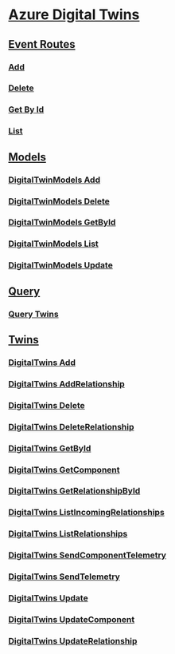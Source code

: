 # [Azure Digital Twins](../index.md)
## [Event Routes](digital-twins/EventRoutes.yml)
### [Add](digital-twins/EventRoutes/Add.yml)
### [Delete](digital-twins/EventRoutes/Delete.yml)
### [Get By Id](digital-twins/EventRoutes/GetById.yml)
### [List](digital-twins/EventRoutes/List.yml)
## [Models](digital-twins/Models.yml)
### [DigitalTwinModels Add](digital-twins/Models/DigitalTwinModels_Add.yml)
### [DigitalTwinModels Delete](digital-twins/Models/DigitalTwinModels_Delete.yml)
### [DigitalTwinModels GetById](digital-twins/Models/DigitalTwinModels_GetById.yml)
### [DigitalTwinModels List](digital-twins/Models/DigitalTwinModels_List.yml)
### [DigitalTwinModels Update](digital-twins/Models/DigitalTwinModels_Update.yml)
## [Query](digital-twins/Query.yml)
### [Query Twins](digital-twins/Query/QueryTwins.yml)
## [Twins](digital-twins/Twins.yml)
### [DigitalTwins Add](digital-twins/Twins/DigitalTwins_Add.yml)
### [DigitalTwins AddRelationship](digital-twins/Twins/DigitalTwins_AddRelationship.yml)
### [DigitalTwins Delete](digital-twins/Twins/DigitalTwins_Delete.yml)
### [DigitalTwins DeleteRelationship](digital-twins/Twins/DigitalTwins_DeleteRelationship.yml)
### [DigitalTwins GetById](digital-twins/Twins/DigitalTwins_GetById.yml)
### [DigitalTwins GetComponent](digital-twins/Twins/DigitalTwins_GetComponent.yml)
### [DigitalTwins GetRelationshipById](digital-twins/Twins/DigitalTwins_GetRelationshipById.yml)
### [DigitalTwins ListIncomingRelationships](digital-twins/Twins/DigitalTwins_ListIncomingRelationships.yml)
### [DigitalTwins ListRelationships](digital-twins/Twins/DigitalTwins_ListRelationships.yml)
### [DigitalTwins SendComponentTelemetry](digital-twins/Twins/DigitalTwins_SendComponentTelemetry.yml)
### [DigitalTwins SendTelemetry](digital-twins/Twins/DigitalTwins_SendTelemetry.yml)
### [DigitalTwins Update](digital-twins/Twins/DigitalTwins_Update.yml)
### [DigitalTwins UpdateComponent](digital-twins/Twins/DigitalTwins_UpdateComponent.yml)
### [DigitalTwins UpdateRelationship](digital-twins/Twins/DigitalTwins_UpdateRelationship.yml)
